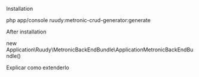 Installation

php app/console ruudy:metronic-crud-generator:generate

After installation

new Application\Ruudy\MetronicBackEndBundle\ApplicationMetronicBackEndBundle()

Explicar como extenderlo